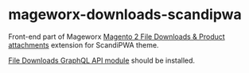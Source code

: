 # mageworx-downloads-scandipwa

Front-end part of Mageworx [Magento 2 File Downloads & Product attachments](https://www.mageworx.com/magento-2-product-attachments.html) extension for ScandiPWA theme.

[File Downloads GraphQL API module](https://github.com/mageworx/MageWorx_DownloadsGraphQl) should be installed.

